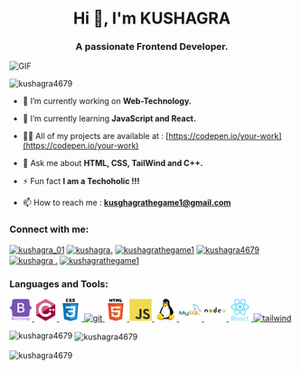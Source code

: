 <h1 align="center">Hi 👋, I'm KUSHAGRA</h1>
<h3 align="center">A passionate Frontend Developer.</h3>
<img src="https://media4.giphy.com/media/qgQUggAC3Pfv687qPC/giphy.gif?cid=6c09b9527e9d1f40e930f4084fdf6d8d8b1f3ed70b468837&rid=giphy.gif&ct=g" alt="GIF" width="400" > 
<p align="left"> <img src="https://komarev.com/ghpvc/?username=kushagra4679&label=Profile%20views&color=0e75b6&style=flat" alt="kushagra4679" /> </p>

<!-- <p align="left"> <a href="https://github.com/ryo-ma/github-profile-trophy"><img src="https://github-profile-trophy.vercel.app/?username=kushagra4679" alt="kushagra4679" /></a> </p> -->

- 🔭 I’m currently working on **Web-Technology.**

- 🌱 I’m currently learning **JavaScript and React.**

- 👨‍💻 All of my projects are available at : [https://codepen.io/your-work](https://codepen.io/your-work)

- 💬 Ask me about **HTML, CSS, TailWind and C++.**

- ⚡ Fun fact **I am a Techoholic !!!**

- 📫 How to reach me : **kusghagrathegame1@gmail.com**

<h3 align="left">Connect with me:</h3>
<p align="left">
<a href="https://codepen.io/kushagra_01" target="blank"><img align="center" src="https://raw.githubusercontent.com/rahuldkjain/github-profile-readme-generator/master/src/images/icons/Social/codepen.svg" alt="kushagra_01" height="30" width="40" /></a>
<a href="https://linkedin.com/in/kushagra." target="blank"><img align="center" src="https://raw.githubusercontent.com/rahuldkjain/github-profile-readme-generator/master/src/images/icons/Social/linked-in-alt.svg" alt="kushagra." height="30" width="40" /></a>
<a href="https://instagram.com/kushagrathegame1" target="blank"><img align="center" src="https://raw.githubusercontent.com/rahuldkjain/github-profile-readme-generator/master/src/images/icons/Social/instagram.svg" alt="kushagrathegame1" height="30" width="40" /></a>
<a href="https://www.codechef.com/users/kushagra4679" target="blank"><img align="center" src="https://cdn.jsdelivr.net/npm/simple-icons@3.1.0/icons/codechef.svg" alt="kushagra4679" height="30" width="40" /></a>
<a href="https://www.hackerrank.com/kushagrathegame1" target="blank"><img align="center" src="https://raw.githubusercontent.com/rahuldkjain/github-profile-readme-generator/master/src/images/icons/Social/hackerrank.svg" alt="kushagra ." height="30" width="40" /></a>
<a href="https://auth.geeksforgeeks.org/user/kushagrathegame1" target="blank"><img align="center" src="https://raw.githubusercontent.com/rahuldkjain/github-profile-readme-generator/master/src/images/icons/Social/geeks-for-geeks.svg" alt="kushagrathegame1" height="30" width="40" /></a>
</p>

<h3 align="left">Languages and Tools:</h3>
<p align="left"> <a href="https://getbootstrap.com" target="_blank" rel="noreferrer"> <img src="https://raw.githubusercontent.com/devicons/devicon/master/icons/bootstrap/bootstrap-plain-wordmark.svg" alt="bootstrap" width="40" height="40"/> </a> <a href="https://www.w3schools.com/cpp/" target="_blank" rel="noreferrer"> <img src="https://raw.githubusercontent.com/devicons/devicon/master/icons/cplusplus/cplusplus-original.svg" alt="cplusplus" width="40" height="40"/> </a> <a href="https://www.w3schools.com/css/" target="_blank" rel="noreferrer"> <img src="https://raw.githubusercontent.com/devicons/devicon/master/icons/css3/css3-original-wordmark.svg" alt="css3" width="40" height="40"/> </a> <a href="https://git-scm.com/" target="_blank" rel="noreferrer"> <img src="https://www.vectorlogo.zone/logos/git-scm/git-scm-icon.svg" alt="git" width="40" height="40"/> </a> <a href="https://www.w3.org/html/" target="_blank" rel="noreferrer"> <img src="https://raw.githubusercontent.com/devicons/devicon/master/icons/html5/html5-original-wordmark.svg" alt="html5" width="40" height="40"/> </a> <a href="https://developer.mozilla.org/en-US/docs/Web/JavaScript" target="_blank" rel="noreferrer"> <img src="https://raw.githubusercontent.com/devicons/devicon/master/icons/javascript/javascript-original.svg" alt="javascript" width="40" height="40"/> </a> <a href="https://www.linux.org/" target="_blank" rel="noreferrer"> <img src="https://raw.githubusercontent.com/devicons/devicon/master/icons/linux/linux-original.svg" alt="linux" width="40" height="40"/> </a> <a href="https://www.mysql.com/" target="_blank" rel="noreferrer"> <img src="https://raw.githubusercontent.com/devicons/devicon/master/icons/mysql/mysql-original-wordmark.svg" alt="mysql" width="40" height="40"/> </a> <a href="https://nodejs.org" target="_blank" rel="noreferrer"> <img src="https://raw.githubusercontent.com/devicons/devicon/master/icons/nodejs/nodejs-original-wordmark.svg" alt="nodejs" width="40" height="40"/> </a> <a href="https://reactjs.org/" target="_blank" rel="noreferrer"> <img src="https://raw.githubusercontent.com/devicons/devicon/master/icons/react/react-original-wordmark.svg" alt="react" width="40" height="40"/> </a> <a href="https://tailwindcss.com/" target="_blank" rel="noreferrer"> <img src="https://www.vectorlogo.zone/logos/tailwindcss/tailwindcss-icon.svg" alt="tailwind" width="40" height="40"/> </a> </p>

<p><img align="left" src="https://github-readme-stats.vercel.app/api/top-langs?username=kushagra4679&show_icons=true&locale=en&layout=compact" alt="kushagra4679" /></p>

<p>&nbsp;<img align="center" src="https://github-readme-stats.vercel.app/api?username=kushagra4679&show_icons=true&locale=en" alt="kushagra4679" /></p>

<p><img align="center" src="https://github-readme-streak-stats.herokuapp.com/?user=kushagra4679&" alt="kushagra4679" /></p>
